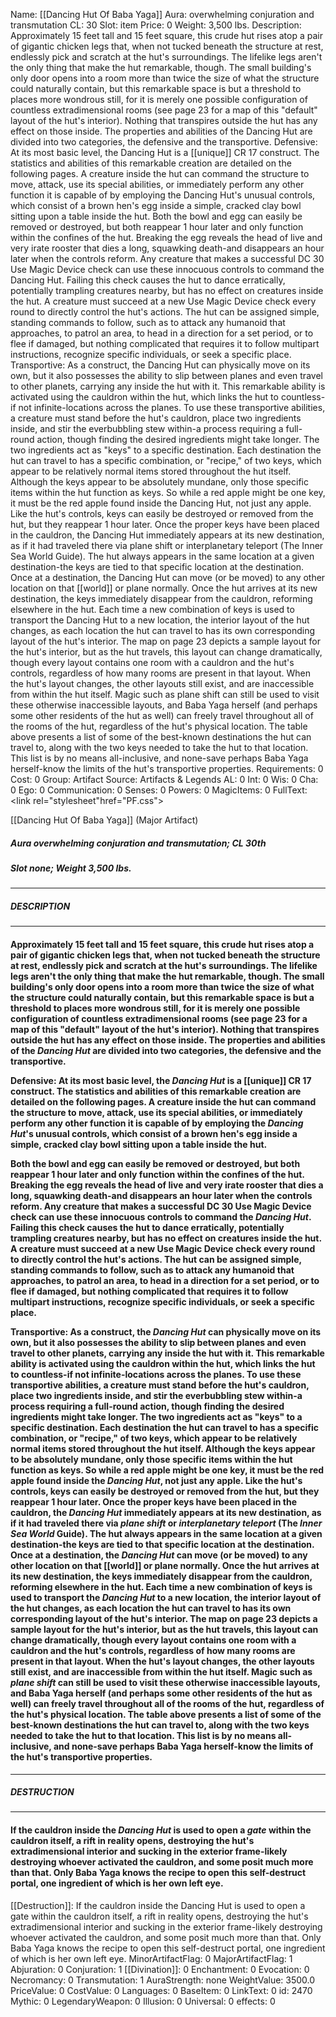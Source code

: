 Name: [[Dancing Hut Of Baba Yaga]]
Aura: overwhelming conjuration and transmutation
CL: 30
Slot: item
Price: 0
Weight: 3,500 lbs.
Description: Approximately 15 feet tall and 15 feet square, this crude hut rises atop a pair of gigantic chicken legs that, when not tucked beneath the structure at rest, endlessly pick and scratch at the hut's surroundings. The lifelike legs aren't the only thing that make the hut remarkable, though. The small building's only door opens into a room more than twice the size of what the structure could naturally contain, but this remarkable space is but a threshold to places more wondrous still, for it is merely one possible configuration of countless extradimensional rooms (see page 23 for a map of this "default" layout of the hut's interior). Nothing that transpires outside the hut has any effect on those inside. The properties and abilities of the Dancing Hut are divided into two categories, the defensive and the transportive. Defensive: At its most basic level, the Dancing Hut is a [[unique]] CR 17 construct. The statistics and abilities of this remarkable creation are detailed on the following pages. A creature inside the hut can command the structure to move, attack, use its special abilities, or immediately perform any other function it is capable of by employing the Dancing Hut's unusual controls, which consist of a brown hen's egg inside a simple, cracked clay bowl sitting upon a table inside the hut. Both the bowl and egg can easily be removed or destroyed, but both reappear 1 hour later and only function within the confines of the hut. Breaking the egg reveals the head of live and very irate rooster that dies a long, squawking death-and disappears an hour later when the controls reform. Any creature that makes a successful DC 30 Use Magic Device check can use these innocuous controls to command the Dancing Hut. Failing this check causes the hut to dance erratically, potentially trampling creatures nearby, but has no effect on creatures inside the hut. A creature must succeed at a new Use Magic Device check every round to directly control the hut's actions. The hut can be assigned simple, standing commands to follow, such as to attack any humanoid that approaches, to patrol an area, to head in a direction for a set period, or to flee if damaged, but nothing complicated that requires it to follow multipart instructions, recognize specific individuals, or seek a specific place. Transportive: As a construct, the Dancing Hut can physically move on its own, but it also possesses the ability to slip between planes and even travel to other planets, carrying any inside the hut with it. This remarkable ability is activated using the cauldron within the hut, which links the hut to countless-if not infinite-locations across the planes. To use these transportive abilities, a creature must stand before the hut's cauldron, place two ingredients inside, and stir the everbubbling stew within-a process requiring a full-round action, though finding the desired ingredients might take longer. The two ingredients act as "keys" to a specific destination. Each destination the hut can travel to has a specific combination, or "recipe," of two keys, which appear to be relatively normal items stored throughout the hut itself. Although the keys appear to be absolutely mundane, only those specific items within the hut function as keys. So while a red apple might be one key, it must be the red apple found inside the Dancing Hut, not just any apple. Like the hut's controls, keys can easily be destroyed or removed from the hut, but they reappear 1 hour later. Once the proper keys have been placed in the cauldron, the Dancing Hut immediately appears at its new destination, as if it had traveled there via plane shift or interplanetary teleport (The Inner Sea World Guide). The hut always appears in the same location at a given destination-the keys are tied to that specific location at the destination. Once at a destination, the Dancing Hut can move (or be moved) to any other location on that [[world]] or plane normally. Once the hut arrives at its new destination, the keys immediately disappear from the cauldron, reforming elsewhere in the hut. Each time a new combination of keys is used to transport the Dancing Hut to a new location, the interior layout of the hut changes, as each location the hut can travel to has its own corresponding layout of the hut's interior. The map on page 23 depicts a sample layout for the hut's interior, but as the hut travels, this layout can change dramatically, though every layout contains one room with a cauldron and the hut's controls, regardless of how many rooms are present in that layout. When the hut's layout changes, the other layouts still exist, and are inaccessible from within the hut itself. Magic such as plane shift can still be used to visit these otherwise inaccessible layouts, and Baba Yaga herself (and perhaps some other residents of the hut as well) can freely travel throughout all of the rooms of the hut, regardless of the hut's physical location. The table above presents a list of some of the best-known destinations the hut can travel to, along with the two keys needed to take the hut to that location. This list is by no means all-inclusive, and none-save perhaps Baba Yaga herself-know the limits of the hut's transportive properties.
Requirements: 0
Cost: 0
Group: Artifact
Source: Artifacts & Legends
AL: 0
Int: 0
Wis: 0
Cha: 0
Ego: 0
Communication: 0
Senses: 0
Powers: 0
MagicItems: 0
FullText: <link rel="stylesheet"href="PF.css"><div class="heading"><p class="alignleft">[[Dancing Hut Of Baba Yaga]] (Major Artifact)</p><div style="clear: both;"></div></div><div><h5><b>Aura </b>overwhelming conjuration and transmutation; <b>CL </b>30th</h5><h5><b>Slot </b>none; <b>Weight </b>3,500 lbs.</h5></div><hr/><div><h5><b>DESCRIPTION</b></h5></div><hr/><div><h4><p>Approximately 15 feet tall and 15 feet square, this crude hut rises atop a pair of gigantic chicken legs that, when not tucked beneath the structure at rest, endlessly pick and scratch at the hut's surroundings. The lifelike legs aren't the only thing that make the hut remarkable, though. The small building's only door opens into a room more than twice the size of what the structure could naturally contain, but this remarkable space is but a threshold to places more wondrous still, for it is merely one possible configuration of countless extradimensional rooms (see page 23 for a map of this "default" layout of the hut's interior). Nothing that transpires outside the hut has any effect on those inside. The properties and abilities of the <i>Dancing Hut</i> are divided into two categories, the defensive and the transportive.</p><p>Defensive: At its most basic level, the <i>Dancing Hut</i> is a [[unique]] CR 17 construct. The statistics and abilities of this remarkable creation are detailed on the following pages. A creature inside the hut can command the structure to move, attack, use its special abilities, or immediately perform any other function it is capable of by employing the <i>Dancing Hut</i>'s unusual controls, which consist of a brown hen's egg inside a simple, cracked clay bowl sitting upon a table inside the hut.</p><p>Both the bowl and egg can easily be removed or destroyed, but both reappear 1 hour later and only function within the confines of the hut. Breaking the egg reveals the head of live and very irate rooster that dies a long, squawking death-and disappears an hour later when the controls reform. Any creature that makes a successful DC 30 Use Magic Device check can use these innocuous controls to command the <i>Dancing Hut</i>. Failing this check causes the hut to dance erratically, potentially trampling creatures nearby, but has no effect on creatures inside the hut. A creature must succeed at a new Use Magic Device check every round to directly control the hut's actions. The hut can be assigned simple, standing commands to follow, such as to attack any humanoid that approaches, to patrol an area, to head in a direction for a set period, or to flee if damaged, but nothing complicated that requires it to follow multipart instructions, recognize specific individuals, or seek a specific place.</p><p>Transportive: As a construct, the <i>Dancing Hut</i> can physically move on its own, but it also possesses the ability to slip between planes and even travel to other planets, carrying any inside the hut with it. This remarkable ability is activated using the cauldron within the hut, which links the hut to countless-if not infinite-locations across the planes. To use these transportive abilities, a creature must stand before the hut's cauldron, place two ingredients inside, and stir the everbubbling stew within-a process requiring a full-round action, though finding the desired ingredients might take longer. The two ingredients act as "keys" to a specific destination. Each destination the hut can travel to has a specific combination, or "recipe," of two keys, which appear to be relatively normal items stored throughout the hut itself. Although the keys appear to be absolutely mundane, only those specific items within the hut function as keys. So while a red apple might be one key, it must be the red apple found inside the <i>Dancing Hut</i>, not just any apple. Like the hut's controls, keys can easily be destroyed or removed from the hut, but they reappear 1 hour later. Once the proper keys have been placed in the cauldron, the <i>Dancing Hut</i> immediately appears at its new destination, as if it had traveled there via <i>plane shift</i> or <i>interplanetary teleport</i> (The <i>Inner Sea World</i> Guide). The hut always appears in the same location at a given destination-the keys are tied to that specific location at the destination. Once at a destination, the <i>Dancing Hut</i> can move (or be moved) to any other location on that [[world]] or plane normally. Once the hut arrives at its new destination, the keys immediately disappear from the cauldron, reforming elsewhere in the hut. Each time a new combination of keys is used to transport the <i>Dancing Hut</i> to a new location, the interior layout of the hut changes, as each location the hut can travel to has its own corresponding layout of the hut's interior. The map on page 23 depicts a sample layout for the hut's interior, but as the hut travels, this layout can change dramatically, though every layout contains one room with a cauldron and the hut's controls, regardless of how many rooms are present in that layout. When the hut's layout changes, the other layouts still exist, and are inaccessible from within the hut itself. Magic such as <i>plane shift</i> can still be used to visit these otherwise inaccessible layouts, and Baba Yaga herself (and perhaps some other residents of the hut as well) can freely travel throughout all of the rooms of the hut, regardless of the hut's physical location. The table above presents a list of some of the best-known destinations the hut can travel to, along with the two keys needed to take the hut to that location. This list is by no means all-inclusive, and none-save perhaps Baba Yaga herself-know the limits of the hut's transportive properties.</p></h4></div><hr/><div><h5><b>DESTRUCTION</b></h5></div><hr/><div><h4><p>If the cauldron inside the <i>Dancing Hut</i> is used to open a <i>gate</i> within the cauldron itself, a rift in reality opens, destroying the hut's extradimensional interior and sucking in the exterior frame-likely destroying whoever activated the cauldron, and some posit much more than that. Only Baba Yaga knows the recipe to open this self-destruct portal, one ingredient of which is her own left eye.</p></h4></div>
[[Destruction]]: If the cauldron inside the Dancing Hut is used to open a gate within the cauldron itself, a rift in reality opens, destroying the hut's extradimensional interior and sucking in the exterior frame-likely destroying whoever activated the cauldron, and some posit much more than that. Only Baba Yaga knows the recipe to open this self-destruct portal, one ingredient of which is her own left eye.
MinorArtifactFlag: 0
MajorArtifactFlag: 1
Abjuration: 0
Conjuration: 1
[[Divination]]: 0
Enchantment: 0
Evocation: 0
Necromancy: 0
Transmutation: 1
AuraStrength: none
WeightValue: 3500.0
PriceValue: 0
CostValue: 0
Languages: 0
BaseItem: 0
LinkText: 0
id: 2470
Mythic: 0
LegendaryWeapon: 0
Illusion: 0
Universal: 0
effects: 0
